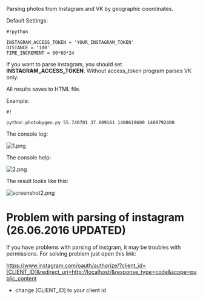 Parsing photos from Instagram and VK by geographic coordinates.

Default Settings:

```
#!python

INSTAGRAM_ACCESS_TOKEN = 'YOUR_INSTAGRAM_TOKEN'
DISTANCE = '100'
TIME_INCREMENT = 60*60*24
```

If you want to parse instagram, you should set **INSTAGRAM_ACCESS_TOKEN**. Without access_token program parses VK only.

All results saves to HTML file.

Example:


```
#!

python photobygeo.py 55.740701 37.609161 1400619600 1400792400
```


The console log:

![1.png](https://bitbucket.org/repo/KerG5L/images/3709769959-1.png)

The console help:

![2.png](https://bitbucket.org/repo/KerG5L/images/2817277897-2.png)

The result looks like this:

![screenshot2.png](https://bitbucket.org/repo/KerG5L/images/3473396433-screenshot2.png)

# Problem with parsing of instagram (26.06.2016 UPDATED) #

If you have problems with parsing of instgram, it may be troubles with permissions. For solving problem just open this link:

https://www.instagram.com/oauth/authorize/?client_id=[CLIENT_ID]&redirect_uri=http://localhost/&response_type=code&scope=public_content

* change [CLIENT_ID] to your client id